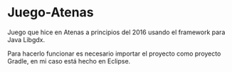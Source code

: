 # Juego-Atenas
Juego que hice en Atenas a principios del 2016 usando el framework para Java Libgdx.

Para hacerlo funcionar es necesario importar el proyecto como proyecto Gradle, en mi caso está hecho en Eclipse.

